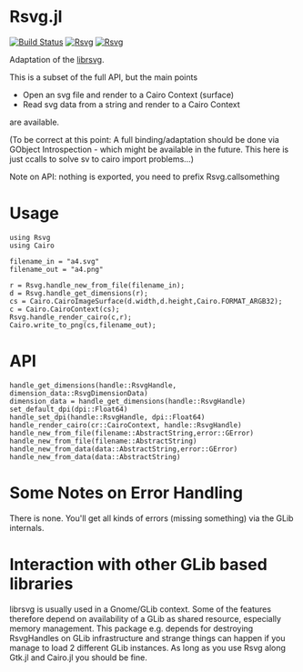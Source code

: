 Rsvg.jl
=======

[![Build Status](https://travis-ci.org/lobingera/Rsvg.jl.svg?branch=master)](https://travis-ci.org/lobingera/Rsvg.jl)
[![Rsvg](http://pkg.julialang.org/badges/Rsvg_0.4.svg)](http://pkg.julialang.org/?pkg=Rsvg)
[![Rsvg](http://pkg.julialang.org/badges/Rsvg_0.5.svg)](http://pkg.julialang.org/?pkg=Rsvg)

Adaptation of the [librsvg](https://wiki.gnome.org/LibRsvg?action=show).

This is a subset of the full API, but the main points

* Open an svg file and render to a Cairo Context (surface)
* Read svg data from a string and render to a Cairo Context

are available.

(To be correct at this point: A full binding/adaptation should be done via GObject Introspection - which might be available in the future. This here is just ccalls to solve sv to cairo import problems...)

Note on API: nothing is exported, you need to prefix Rsvg.callsomething

Usage
=====
```
using Rsvg
using Cairo

filename_in = "a4.svg"
filename_out = "a4.png"

r = Rsvg.handle_new_from_file(filename_in);
d = Rsvg.handle_get_dimensions(r);
cs = Cairo.CairoImageSurface(d.width,d.height,Cairo.FORMAT_ARGB32);
c = Cairo.CairoContext(cs);
Rsvg.handle_render_cairo(c,r);
Cairo.write_to_png(cs,filename_out);
```
API
===
```
handle_get_dimensions(handle::RsvgHandle, dimension_data::RsvgDimensionData)
dimension_data = handle_get_dimensions(handle::RsvgHandle)
set_default_dpi(dpi::Float64)
handle_set_dpi(handle::RsvgHandle, dpi::Float64)
handle_render_cairo(cr::CairoContext, handle::RsvgHandle)
handle_new_from_file(filename::AbstractString,error::GError)
handle_new_from_file(filename::AbstractString)
handle_new_from_data(data::AbstractString,error::GError)
handle_new_from_data(data::AbstractString)
```

Some Notes on Error Handling
============================
There is none. You'll get all kinds of errors (missing something) via the GLib internals. 

Interaction with other GLib based libraries
===========================================
librsvg is usually used in a Gnome/GLib context. Some of the features therefore depend on availability of a GLib as shared resource, especially memory management. This package e.g. depends for destroying RsvgHandles on GLib infrastructure and strange things can happen if you manage to load 2 different GLib instances. As long as you use Rsvg along Gtk.jl and Cairo.jl you should be fine.


